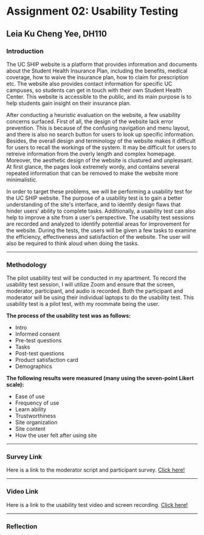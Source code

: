 # Assignment 02: Usability Testing
## Leia Ku Cheng Yee, DH110


### Introduction

The UC SHIP website is a platform that provides information and documents about the Student Health Insurance Plan, including the benefits, medical coverage, how to waive the insurance plan, how to claim for prescription etc. The website also provides contact information for specific UC campuses, so students can get in touch with their own Student Health Center. This website is accessible to the public, and its main purpose is to help students gain insight on their insurance plan. 

After conducting a heuristic evaluation on the website, a few usability concerns surfaced. First of all, the design of the website lack error prevention. This is because of the confusing navigation and menu layout, and there is also no search button for users to look up specific information. Besides, the overall design and terminology of the website makes it difficult for users to recall the workings of the system. It may be difficult for users to retreive information from the overly length and complex homepage. Moreover, the aesthetic design of the website is clustured and unpleasant. At first glance, the pages look extremely wordy, and contains several repeated information that can be removed to make the website more minimalistic.

In order to target these problems, we will be performing a usability test for the UC SHIP website. The purpose of a usability test is to gain a better understanding  of the site's interface, and to identify design flaws that hinder users' ability to complete tasks. Additionally, a usability test can also help to improve a site from a user's perspective. The usabilty test sessions are recorded and analyzed to identify potential areas for improvement for the website. During the tests, the users will be given a few tasks to examine the efficiency, effectiveness and satisfaction of the website. The user will also be required to think aloud when doing the tasks.

---

### Methodology 

The pilot usability test will be conducted in my apartment. To record the usability test session, I will utilize Zoom and ensure that the screen, moderator, participant, and audio is recorded. Both the participant and moderator will be using their individual laptops to do the usability test. This usability test is a pilot test, with my roommate being the user.

**The process of the usability test was as follows:**

- Intro
- Informed consent 
- Pre-test questions
- Tasks
- Post-test questions
- Product satisfaction card
- Demographics

**The following results were measured (many using the seven-point Likert scale):**

- Ease of use
- Frequency of use
- Learn ability
- Trustworthiness
- Site organization
- Site content
- How the user felt after using site

---

### Survey Link 
Here is a link to the moderator script and participant survey. [Click here!](https://docs.google.com/forms/d/e/1FAIpQLSdH4xvQM5U-sMt5-UOXbSby9l_PSsw3hkG0JzuEFTEbcUiv1A/viewform?usp=sf_link)

---

### Video Link 

Here is a link to the usability test video and screen recording. [Click here!](https://ucla.zoom.us/rec/share/SlnDpoTHb2mAFHSWx3t33WMCvCbIrnjcpFL-jx8bDwCtGykVyoSe0XvSCOSMRSOV.B6vF2FkJTb_qJS8X?startTime=1618351944000)

---

### Reflection



